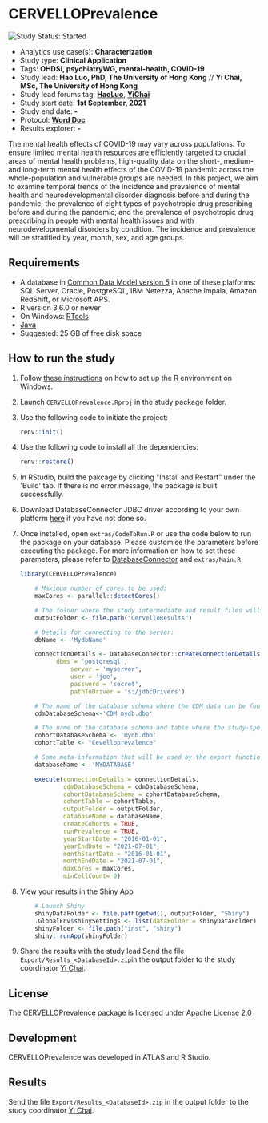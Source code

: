 CERVELLOPrevalence
=================
<img src="https://img.shields.io/badge/Study%20Status-Started-blue.svg" alt="Study Status: Started">

- Analytics use case(s): **Characterization**
- Study type: **Clinical Application**
- Tags: **OHDSI, psychiatryWG, mental-health, COVID-19**
- Study lead: **Hao Luo, PhD, The University of Hong Kong** // 
              **Yi Chai, MSc, The University of Hong Kong** 
- Study lead forums tag:  **[HaoLuo](https://github.com/haoluo429)**, **[YiChai](https://github.com/YiChai18)**
- Study start date: **1st September, 2021**
- Study end date: **-**
- Protocol: **[Word Doc](https://github.com/YiChai18/CERVELLOPrevalence/tree/main/Protocol)**
- Results explorer: **-**


The mental health effects of COVID-19 may vary across populations. To ensure limited mental health resources are efficiently targeted to crucial areas of mental health problems, high-quality data on the short-, medium- and long-term mental health effects of the COVID-19 pandemic across the whole-population and vulnerable groups are needed. In this project, we aim to examine temporal trends of the incidence and prevalence of mental health and neurodevelopmental disorder diagnosis before and during the pandemic; the prevalence of eight types of psychotropic drug prescribing before and during the pandemic; and the prevalence of psychotropic drug prescribing in people with mental health issues and with neurodevelopmental disorders by condition. The incidence and prevalence will be stratified by year, month, sex, and age groups. 

## Requirements
- A database in [Common Data Model version 5](https://github.com/OHDSI/CommonDataModel) in one of these platforms: SQL Server, Oracle, PostgreSQL, IBM Netezza, Apache Impala, Amazon RedShift, or Microsoft APS.
- R version 3.6.0 or newer
- On Windows: [RTools](http://cran.r-project.org/bin/windows/Rtools/)
- [Java](http://java.com)
- Suggested: 25 GB of free disk space

## How to run the study
1. Follow [these instructions](https://ohdsi.github.io/Hades/index.html) on how to set up the R environment on Windows.
2. Launch `CERVELLOPrevalence.Rproj` in the study package folder. 
3. Use the following code to initiate the project:

	```r
	renv::init()
	```
4. Use the following code to install all the dependencies:
 
	```r
	renv::restore()
	```
5. In RStudio, build the pakcage by clicking "Install and Restart" under the 'Build' tab. If there is no error message, the package is built successfully.
6. Download DatabaseConnector JDBC driver according to your own platform [here](https://ohdsi.github.io/DatabaseConnectorJars/) if you have not done so. 
7. Once installed, open `extras/CodeToRun.R` or use the code below to run the package on your database. Please customise the parameters before executing the package. For more information on how to set these parameters, please refer to [DatabaseConnector](http://ohdsi.github.io/DatabaseConnector/) and  `extras/Main.R`

	```r
	library(CERVELLOPrevalence)

        # Maximum number of cores to be used:
        maxCores <- parallel::detectCores()

        # The folder where the study intermediate and result files will be written:
        outputFolder <- file.path("CervelloResults")

        # Details for connecting to the server:
        dbName <- 'MydbName'

        connectionDetails <- DatabaseConnector::createConnectionDetails(
	          dbms = 'postgresql',
                  server = 'myserver',
                  user = 'joe',
                  password = 'secret',
                  pathToDriver = 's:/jdbcDrivers')

        # The name of the database schema where the CDM data can be found:
        cdmDatabaseSchema<-'CDM_mydb.dbo'

        # The name of the database schema and table where the study-specific cohorts will be instantiated:
        cohortDatabaseSchema <- 'mydb.dbo'
        cohortTable <- "Cevelloprevalence"

        # Some meta-information that will be used by the export function:
        databaseName <- 'MYDATABASE'

        execute(connectionDetails = connectionDetails,
                cdmDatabaseSchema = cdmDatabaseSchema,
                cohortDatabaseSchema = cohortDatabaseSchema,
                cohortTable = cohortTable,
                outputFolder = outputFolder,
                databaseName = databaseName,
                createCohorts = TRUE,
                runPrevalence = TRUE,
                yearStartDate = "2016-01-01",
                yearEndDate = "2021-07-01",
                monthStartDate = "2016-01-01",
                monthEndDate = "2021-07-01",
                maxCores = maxCores,
                minCellCount= 0)
	```
8. View your results in the Shiny App
	```r
        # Launch Shiny
        shinyDataFolder <- file.path(getwd(), outputFolder, "Shiny")
        .GlobalEnv$shinySettings <- list(dataFolder = shinyDataFolder)
        shinyFolder <- file.path("inst", "shiny")
        shiny::runApp(shinyFolder)
	```
9. Share the results with the study lead
Send the file `Export/Results_<DatabaseId>.zip`in the output folder to the study coordinator [Yi Chai](mailto:chaiyi18@connect.hku.hk).

## License

The CERVELLOPrevalence package is licensed under Apache License 2.0

## Development
 
CERVELLOPrevalence was developed in ATLAS and R Studio.

## Results

Send the file `Export/Results_<DatabaseId>.zip` in the output folder to the study coordinator [Yi Chai](mailto:chaiyi18@connect.hku.hk).
